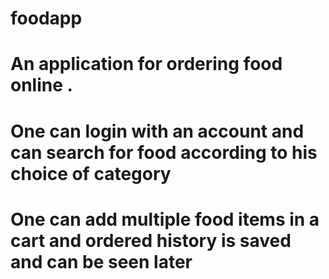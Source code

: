 # foodapp
# An application for ordering food online .
# One can login with an account and can search for food according to his choice of category
# One can add multiple food items in a cart and ordered history is saved and can be seen later
